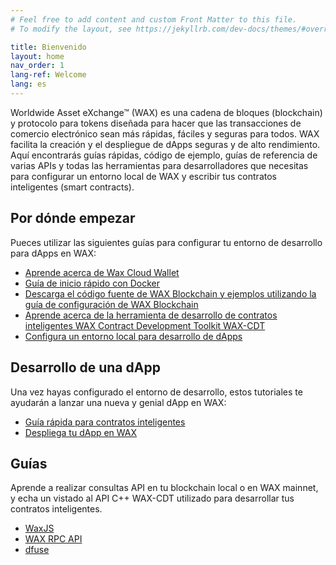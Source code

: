 ```yaml
---
# Feel free to add content and custom Front Matter to this file.
# To modify the layout, see https://jekyllrb.com/dev-docs/themes/#overriding-theme-defaults

title: Bienvenido
layout: home
nav_order: 1
lang-ref: Welcome
lang: es
---
```


Worldwide Asset eXchange™ (WAX) es una cadena de bloques (blockchain) y protocolo para tokens diseñada para hacer que las transacciones de comercio electrónico sean más rápidas, fáciles y seguras para todos. WAX facilita la creación y el despliegue de dApps seguras y de alto rendimiento. Aquí encontrarás guías rápidas, código de ejemplo, guías de referencia de varias APIs y todas las herramientas para desarrolladores que necesitas para configurar un entorno local de WAX y escribir tus contratos inteligentes (smart contracts).

## Por dónde empezar
Pueces utilizar las siguientes guías para configurar tu entorno de desarrollo para dApps en WAX:

* [Aprende acerca de Wax Cloud Wallet](/es/wax-cloud-wallet/)
* [Guía de inicio rápido con Docker](/es/dapp-development/docker-setup/)
* [Descarga el código fuente de WAX Blockchain y ejemplos utilizando la guía de configuración de WAX Blockchain](/es/dapp-development/wax-blockchain-setup/)
* [Aprende acerca de la herramienta de desarrollo de contratos inteligentes WAX Contract Development Toolkit WAX-CDT](/es/dapp-development/wax-cdt/)
* [Configura un entorno local para desarrollo de dApps](/es/dapp-development/setup-local-dapp-environment/)

## Desarrollo de una dApp
Una vez hayas configurado el entorno de desarrollo, estos tutoriales te ayudarán a lanzar una nueva y genial dApp en WAX:

* [Guía rápida para contratos inteligentes](/es/dapp-development/smart-contract-quickstart/) 
* [Despliega tu dApp en WAX](/es/dapp-development/deploy-dapp-on-wax/deploy_source)

## Guías
Aprende a realizar consultas API en tu blockchain local o en WAX mainnet, y echa un vistado al API C++ WAX-CDT utilizado para desarrollar tus contratos inteligentes.

* [WaxJS](/es/wax-cloud-wallet/waxjs/)
* [WAX RPC API](/es/api-reference/rpc_api)
* [dfuse](/es/api-reference/dfuse/)
